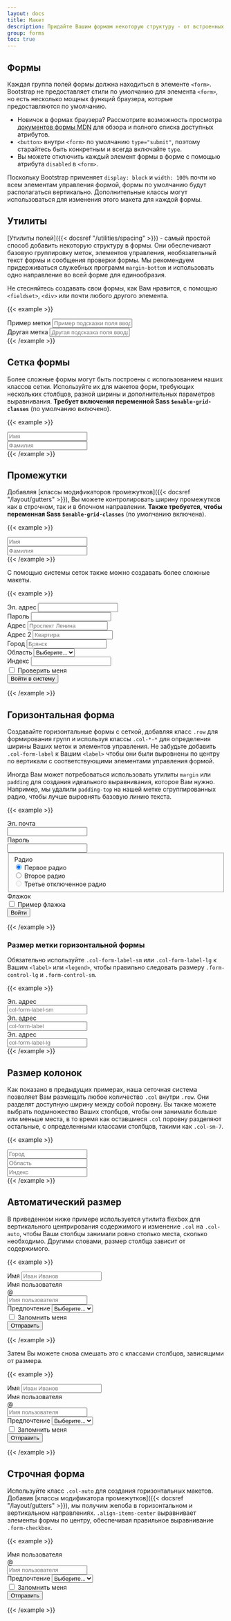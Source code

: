```yaml
---
layout: docs
title: Макет
description: Придайте Вашим формам некоторую структуру - от встроенных до горизонтальных и пользовательских реализаций сетки - с помощью наших параметров макета формы.
group: forms
toc: true
---
```


## Формы

Каждая группа полей формы должна находиться в элементе `<form>`. Bootstrap не предоставляет стили по умолчанию для элемента `<form>`, но есть несколько мощных функций браузера, которые предоставляются по умолчанию.

- Новичок в формах браузера? Рассмотрите возможность просмотра [документов формы MDN](https://developer.mozilla.org/en-US/docs/Web/HTML/Element/form) для обзора и полного списка доступных атрибутов.
- `<button>` внутри `<form>` по умолчанию `type="submit"`, поэтому старайтесь быть конкретным и всегда включайте `type`.
- Вы можете отключить каждый элемент формы в форме с помощью атрибута `disabled` в `<form>`.

Поскольку Bootstrap применяет `display: block` и `width: 100%` почти ко всем элементам управления формой, формы по умолчанию будут располагаться вертикально. Дополнительные классы могут использоваться для изменения этого макета для каждой формы.

## Утилиты

[Утилиты полей]({{< docsref "/utilities/spacing" >}}) - самый простой способ добавить некоторую структуру в формы. Они обеспечивают базовую группировку меток, элементов управления, необязательный текст формы и сообщения проверки формы. Мы рекомендуем придерживаться служебных программ `margin-bottom` и использовать одно направление во всей форме для единообразия.

Не стесняйтесь создавать свои формы, как Вам нравится, с помощью `<fieldset>`, `<div>` или почти любого другого элемента.

{{< example >}}
<div class="mb-3">
  <label for="formGroupExampleInput" class="form-label">Пример метки</label>
  <input type="text" class="form-control" id="formGroupExampleInput" placeholder="Пример подсказки поля ввода">
</div>
<div class="mb-3">
  <label for="formGroupExampleInput2" class="form-label">Другая метка</label>
  <input type="text" class="form-control" id="formGroupExampleInput2" placeholder="Другая подсказка поля ввода">
</div>
{{< /example >}}

## Сетка формы

Более сложные формы могут быть построены с использованием наших классов сетки. Используйте их для макетов форм, требующих нескольких столбцов, разной ширины и дополнительных параметров выравнивания. **Требует включения переменной Sass `$enable-grid-classes`** (по умолчанию включено).

{{< example >}}
<div class="row">
  <div class="col">
    <input type="text" class="form-control" placeholder="Имя" aria-label="Имя">
  </div>
  <div class="col">
    <input type="text" class="form-control" placeholder="Фамилия" aria-label="Фамилия">
  </div>
</div>
{{< /example >}}

## Промежутки

Добавляя [классы модификаторов промежутков]({{< docsref "/layout/gutters" >}}), Вы можете контролировать ширину промежутков как в строчном, так и в блочном направлении. **Также требуется, чтобы переменная Sass `$enable-grid-classes`** (по умолчанию включена).

{{< example >}}
<div class="row g-3">
  <div class="col">
    <input type="text" class="form-control" placeholder="Имя" aria-label="Имя">
  </div>
  <div class="col">
    <input type="text" class="form-control" placeholder="Фамилия" aria-label="Фамилия">
  </div>
</div>
{{< /example >}}

С помощью системы сеток также можно создавать более сложные макеты.

{{< example >}}
<form class="row g-3">
  <div class="col-md-6">
    <label for="inputEmail4" class="form-label">Эл. адрес</label>
    <input type="email" class="form-control" id="inputEmail4">
  </div>
  <div class="col-md-6">
    <label for="inputPassword4" class="form-label">Пароль</label>
    <input type="password" class="form-control" id="inputPassword4">
  </div>
  <div class="col-12">
    <label for="inputAddress" class="form-label">Адрес</label>
    <input type="text" class="form-control" id="inputAddress" placeholder="Проспект Ленина">
  </div>
  <div class="col-12">
    <label for="inputAddress2" class="form-label">Адрес 2</label>
    <input type="text" class="form-control" id="inputAddress2" placeholder="Квартира">
  </div>
  <div class="col-md-6">
    <label for="inputCity" class="form-label">Город</label>
    <input type="text" class="form-control" id="inputCity" placeholder="Брянск">
  </div>
  <div class="col-md-4">
    <label for="inputState" class="form-label">Область</label>
    <select id="inputState" class="form-select">
      <option selected>Выберите...</option>
      <option>...</option>
    </select>
  </div>
  <div class="col-md-2">
    <label for="inputZip" class="form-label">Индекс</label>
    <input type="text" class="form-control" id="inputZip">
  </div>
  <div class="col-12">
    <div class="form-check">
      <input class="form-check-input" type="checkbox" id="gridCheck">
      <label class="form-check-label" for="gridCheck">
        Проверить меня
      </label>
    </div>
  </div>
  <div class="col-12">
    <button type="submit" class="btn btn-primary">Войти в систему</button>
  </div>
</form>
{{< /example >}}

## Горизонтальная форма

Создавайте горизонтальные формы с сеткой, добавляя класс `.row` для формирования групп и используя классы `.col-*-*` для определения ширины Ваших меток и элементов управления. Не забудьте добавить `.col-form-label` к Вашим `<label>` чтобы они были выровнены по центру по вертикали с соответствующими элементами управления формой.

Иногда Вам может потребоваться использовать утилиты `margin` или `padding` для создания идеального выравнивания, которое Вам нужно. Например, мы удалили `padding-top` на нашей метке сгруппированных радио, чтобы лучше выровнять базовую линию текста.

{{< example >}}
<form>
  <div class="row mb-3">
    <label for="inputEmail3" class="col-sm-2 col-form-label">Эл. почта</label>
    <div class="col-sm-10">
      <input type="email" class="form-control" id="inputEmail3">
    </div>
  </div>
  <div class="row mb-3">
    <label for="inputPassword3" class="col-sm-2 col-form-label">Пароль</label>
    <div class="col-sm-10">
      <input type="password" class="form-control" id="inputPassword3">
    </div>
  </div>
  <fieldset>
    <div class="row mb-3">
      <legend class="col-form-label col-sm-2 pt-0">Радио</legend>
      <div class="col-sm-10">
        <div class="form-check">
          <input class="form-check-input" type="radio" name="gridRadios" id="gridRadios1" value="option1" checked>
          <label class="form-check-label" for="gridRadios1">
            Первое радио
          </label>
        </div>
        <div class="form-check">
          <input class="form-check-input" type="radio" name="gridRadios" id="gridRadios2" value="option2">
          <label class="form-check-label" for="gridRadios2">
            Второе радио
          </label>
        </div>
        <div class="form-check disabled">
          <input class="form-check-input" type="radio" name="gridRadios" id="gridRadios3" value="option3" disabled>
          <label class="form-check-label" for="gridRadios3">
            Третье отключенное радио
          </label>
        </div>
      </div>
    </div>
  </fieldset>
  <div class="row mb-3">
    <div class="col-form-label col-sm-2 pt-0">Флажок</div>
    <div class="col-sm-10">
      <div class="form-check">
        <input class="form-check-input" type="checkbox" id="gridCheck1">
        <label class="form-check-label" for="gridCheck1">
          Пример флажка
        </label>
      </div>
    </div>
  </div>
  <button type="submit" class="btn btn-primary">Войти</button>
</form>
{{< /example >}}

### Размер метки горизонтальной формы

Обязательно используйте `.col-form-label-sm` или `.col-form-label-lg` к Вашим `<label>` или `<legend>`, чтобы правильно следовать размеру `.form-control-lg` и `.form-control-sm`.

{{< example >}}
<div class="row mb-3">
  <label for="colFormLabelSm" class="col-sm-2 col-form-label col-form-label-sm">Эл. адрес</label>
  <div class="col-sm-10">
    <input type="email" class="form-control form-control-sm" id="colFormLabelSm" placeholder="col-form-label-sm">
  </div>
</div>
<div class="row mb-3">
  <label for="colFormLabel" class="col-sm-2 col-form-label">Эл. адрес</label>
  <div class="col-sm-10">
    <input type="email" class="form-control" id="colFormLabel" placeholder="col-form-label">
  </div>
</div>
<div class="row">
  <label for="colFormLabelLg" class="col-sm-2 col-form-label col-form-label-lg">Эл. адрес</label>
  <div class="col-sm-10">
    <input type="email" class="form-control form-control-lg" id="colFormLabelLg" placeholder="col-form-label-lg">
  </div>
</div>
{{< /example >}}

## Размер колонок

Как показано в предыдущих примерах, наша сеточная система позволяет Вам размещать любое количество `.col` внутри `.row`. Они разделят доступную ширину между собой поровну. Вы также можете выбрать подмножество Ваших столбцов, чтобы они занимали больше или меньше места, в то время как оставшиеся `.col` поровну разделяют остальные, с определенными классами столбцов, такими как `.col-sm-7`.

{{< example >}}
<div class="row g-3">
  <div class="col-sm-7">
    <input type="text" class="form-control" placeholder="Город" aria-label="Город">
  </div>
  <div class="col-sm">
    <input type="text" class="form-control" placeholder="Область" aria-label="Область">
  </div>
  <div class="col-sm">
    <input type="text" class="form-control" placeholder="Индекс" aria-label="Индекс">
  </div>
</div>
{{< /example >}}

## Автоматический размер

В приведенном ниже примере используется утилита flexbox для вертикального центрирования содержимого и изменение `.col` на `.col-auto`, чтобы Ваши столбцы занимали ровно столько места, сколько необходимо. Другими словами, размер столбца зависит от содержимого.

{{< example >}}
<form class="row gy-2 gx-3 align-items-center">
  <div class="col-auto">
    <label class="visually-hidden" for="autoSizingInput">Имя</label>
    <input type="text" class="form-control" id="autoSizingInput" placeholder="Иван Иванов">
  </div>
  <div class="col-auto">
    <label class="visually-hidden" for="autoSizingInputGroup">Имя пользователя</label>
    <div class="input-group">
      <div class="input-group-text">@</div>
      <input type="text" class="form-control" id="autoSizingInputGroup" placeholder="Имя пользователя">
    </div>
  </div>
  <div class="col-auto">
    <label class="visually-hidden" for="autoSizingSelect">Предпочтение</label>
    <select class="form-select" id="autoSizingSelect">
      <option selected>Выберите...</option>
      <option value="1">Один</option>
      <option value="2">Два</option>
      <option value="3">Три</option>
    </select>
  </div>
  <div class="col-auto">
    <div class="form-check">
      <input class="form-check-input" type="checkbox" id="autoSizingCheck">
      <label class="form-check-label" for="autoSizingCheck">
        Запомнить меня
      </label>
    </div>
  </div>
  <div class="col-auto">
    <button type="submit" class="btn btn-primary">Отправить</button>
  </div>
</form>
{{< /example >}}

Затем Вы можете снова смешать это с классами столбцов, зависящими от размера.

{{< example >}}
<form class="row gx-3 gy-2 align-items-center">
  <div class="col-sm-3">
    <label class="visually-hidden" for="specificSizeInputName">Имя</label>
    <input type="text" class="form-control" id="specificSizeInputName" placeholder="Иван Иванов">
  </div>
  <div class="col-sm-3">
    <label class="visually-hidden" for="specificSizeInputGroupUsername">Имя пользователя</label>
    <div class="input-group">
      <div class="input-group-text">@</div>
      <input type="text" class="form-control" id="specificSizeInputGroupUsername" placeholder="Имя пользователя">
    </div>
  </div>
  <div class="col-sm-3">
    <label class="visually-hidden" for="specificSizeSelect">Предпочтение</label>
    <select class="form-select" id="specificSizeSelect">
      <option selected>Выберите...</option>
      <option value="1">Один</option>
      <option value="2">Два</option>
      <option value="3">Три</option>
    </select>
  </div>
  <div class="col-auto">
    <div class="form-check">
      <input class="form-check-input" type="checkbox" id="autoSizingCheck2">
      <label class="form-check-label" for="autoSizingCheck2">
        Запомнить меня
      </label>
    </div>
  </div>
  <div class="col-auto">
    <button type="submit" class="btn btn-primary">Отправить</button>
  </div>
</form>
{{< /example >}}

## Строчная форма

Используйте класс `.col-auto` для создания горизонтальных макетов. Добавив [классы модификатора промежутков]({{< docsref "/layout/gutters" >}}), мы получим желоба в горизонтальном и вертикальном направлениях. `.align-items-center` выравнивает элементы формы по центру, обеспечивая правильное выравнивание `.form-checkbox`.

{{< example >}}
<form class="row row-cols-lg-auto g-3 align-items-center">
  <div class="col-12">
    <label class="visually-hidden" for="inlineFormInputGroupUsername">Имя пользователя</label>
    <div class="input-group">
      <div class="input-group-text">@</div>
      <input type="text" class="form-control" id="inlineFormInputGroupUsername" placeholder="Имя пользователя">
    </div>
  </div>

  <div class="col-12">
    <label class="visually-hidden" for="inlineFormSelectPref">Предпочтение</label>
    <select class="form-select" id="inlineFormSelectPref">
      <option selected>Выберите...</option>
      <option value="1">Один</option>
      <option value="2">Два</option>
      <option value="3">Три</option>
    </select>
  </div>

  <div class="col-12">
    <div class="form-check">
      <input class="form-check-input" type="checkbox" id="inlineFormCheck">
      <label class="form-check-label" for="inlineFormCheck">
        Запомнить меня
      </label>
    </div>
  </div>

  <div class="col-12">
    <button type="submit" class="btn btn-primary">Отправить</button>
  </div>
</form>
{{< /example >}}
